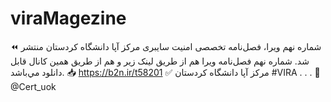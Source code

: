 # viraMagezine
⏪ شماره نهم ویرا، فصل‌نامه تخصصی امنیت سایبری مرکز آپا دانشگاه کردستان منتشر شد.   شماره نهم فصل‌نامه ويرا هم از طریق لینک زیر و هم از طریق همين کانال قابل دانلود مي‌باشد.   📥 https://b2n.ir/t58201   ✅ مرکز آپا دانشگاه کردستان  #VIRA . . . 📨 @Cert_uok
